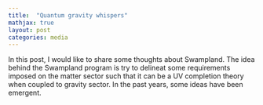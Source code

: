 ```yaml
---
title:  "Quantum gravity whispers"
mathjax: true
layout: post
categories: media
---
```


In this post, I would like to share some thoughts about Swampland. The idea behind the Swampland program is try to delineat some requirements imposed 
on the matter sector such that it can be a UV completion theory when coupled to gravity sector. In the past years, some ideas have been emergent. 
